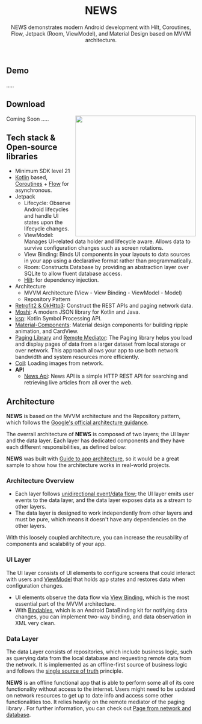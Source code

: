<h1 align="center">NEWS</h1>



<p align="center">  
NEWS demonstrates modern Android development with Hilt, Coroutines, Flow, Jetpack (Room, ViewModel), and Material Design based on MVVM architecture.
</p>
</br>


## Demo
   .....
## Download
 Coming Soon .....
<img src="/previews/preview.gif" align="right" width="320"/>

## Tech stack & Open-source libraries
- Minimum SDK level 21
- [Kotlin](https://kotlinlang.org/) based, [Coroutines](https://github.com/Kotlin/kotlinx.coroutines) + [Flow](https://kotlin.github.io/kotlinx.coroutines/kotlinx-coroutines-core/kotlinx.coroutines.flow/) for asynchronous.
- Jetpack
  - Lifecycle: Observe Android lifecycles and handle UI states upon the lifecycle changes.
  - ViewModel: Manages UI-related data holder and lifecycle aware. Allows data to survive configuration changes such as screen rotations.
  - View Binding: Binds UI components in your layouts to data sources in your app using a declarative format rather than programmatically.
  - Room: Constructs Database by providing an abstraction layer over SQLite to allow fluent database access.
  - [Hilt](https://dagger.dev/hilt/): for dependency injection.
- Architecture
  - MVVM Architecture (View - View Binding - ViewModel - Model)
  - Repository Pattern
- [Retrofit2 & OkHttp3](https://github.com/square/retrofit): Construct the REST APIs and paging network data.
- [Moshi](https://github.com/square/moshi/): A modern JSON library for Kotlin and Java.
- [ksp](https://github.com/google/ksp): Kotlin Symbol Processing API.
- [Material-Components](https://github.com/material-components/material-components-android): Material design components for building ripple animation, and CardView.
- [Paging Library](https://developer.android.com/topic/libraries/architecture/paging/v3-overview) and [Remote Mediator](https://developer.android.com/topic/libraries/architecture/paging/v3-network-db): The Paging library helps you load and display pages of data from a larger dataset from local storage or over network. This approach allows your app to use both network bandwidth and system resources more efficiently.
- [Coil](https://github.com/coil-kt/coil): Loading images from network.
- **API** 
  - [News Api](https://newsapi.org/): News API is a simple HTTP REST API for searching and retrieving live articles from all over the web. 

## Architecture
**NEWS** is based on the MVVM architecture and the Repository pattern, which follows the [Google's official architecture guidance](https://developer.android.com/topic/architecture).

The overrall architecture of **NEWS** is composed of two layers; the UI layer and the data layer. Each layer has dedicated components and they have each different responsibilities, as defined below:

**NEWS** was built with [Guide to app architecture](https://developer.android.com/topic/architecture), so it would be a great sample to show how the architecture works in real-world projects.


### Architecture Overview

- Each layer follows [unidirectional event/data flow](https://developer.android.com/topic/architecture/ui-layer#udf); the UI layer emits user events to the data layer, and the data layer exposes data as a stream to other layers.
- The data layer is designed to work independently from other layers and must be pure, which means it doesn't have any dependencies on the other layers.

With this loosely coupled architecture, you can increase the reusability of components and scalability of your app.

### UI Layer

The UI layer consists of UI elements to configure screens that could interact with users and [ViewModel](https://developer.android.com/topic/libraries/architecture/viewmodel) that holds app states and restores data when configuration changes.
- UI elements observe the data flow via [View Binding](https://developer.android.com/topic/libraries/view-binding), which is the most essential part of the MVVM architecture. 
- With [Bindables](https://github.com/skydoves/bindables), which is an Android DataBinding kit for notifying data changes, you can implement two-way binding, and data observation in XML very clean.

### Data Layer

The data Layer consists of repositories, which include business logic, such as querying data from the local database and requesting remote data from the network. It is implemented as an offline-first source of business logic and follows the [single source of truth](https://en.wikipedia.org/wiki/Single_source_of_truth) principle.<br>

**NEWS** is an offline functional app that is able to perform some all of its core functionality without access to the internet. 
 Users might need to be updated on network resources to get up to date info and access some other functionalities too. It relies heavily on the remote mediator of the paging library . For further information, you can check out [Page from network and database](https://developer.android.com/topic/libraries/architecture/paging/v3-network-db).




